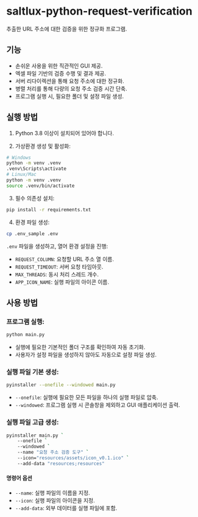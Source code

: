 # saltlux-python-request-verification
추출한 URL 주소에 대한 검증을 위한 정규화 프로그램.

## 기능
- 손쉬운 사용을 위한 직관적인 GUI 제공.
- 엑셀 파일 기반의 검증 수행 및 결과 제공.
- 서버 리다이렉션을 통해 요청 주소에 대한 정규화.
- 병렬 처리를 통해 다량의 요청 주소 검증 시간 단축.
- 프로그램 실행 시, 필요한 폴더 및 설정 파일 생성.

## 실행 방법
1. Python 3.8 이상이 설치되어 있어야 합니다.

2. 가상환경 생성 및 활성화:
```bash
# Windows
python -m venv .venv
.venv\Scripts\activate
# Linux/Mac
python -m venv .venv
source .venv/bin/activate
```

3. 필수 의존성 설치:
```bash
pip install -r requirements.txt
```

4. 환경 파일 생성:
```bash
cp .env_sample .env
```
`.env` 파일을 생성하고, 열어 환경 설정을 진행:
- `REQUEST_COLUMN`: 요청할 URL 주소 열 이름.
- `REQUEST_TIMEOUT`: 서버 요청 타임아웃.
- `MAX_THREADS`: 동시 처리 스레드 개수.
- `APP_ICON_NAME`: 실행 파일의 아이콘 이름.

## 사용 방법
### 프로그램 실행:
```bash
python main.py
```
- 실행에 필요한 기본적인 폴더 구조를 확인하여 자동 초기화.
- 사용자가 설정 파일을 생성하지 않아도 자동으로 설정 파일 생성.

### 실행 파일 기본 생성:
```bash
pyinstaller --onefile --windowed main.py
```
- `--onefile`: 실행에 필요한 모든 파일을 하나의 실행 파일로 압축.
- `--windowed`: 프로그램 실행 시 콘솔창을 제외하고 GUI 애플리케이션 출력.

### 실행 파일 고급 생성:
```bash
pyinstaller main.py `
    --onefile `
    --windowed `
    --name "요청 주소 검증 도구" `
    --icon="resources/assets/icon_v0.1.ico" `
    --add-data "resources;resources"
```
#### 명령어 옵션
- `--name`: 실행 파일의 이름을 지정.
- `--icon`: 실행 파일의 아이콘을 지정.
- `--add-data`: 외부 데이터를 실행 파일에 포함.